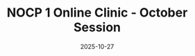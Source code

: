 ---
title: "NOCP 1 Online Clinic - October Session"
date: "2025-10-27"
startTime: "7:00 PM"
endTime: "9:00 PM"
location: "Online via Zoom"
type: "certification"
description: "National Officials Certification Program Level 1 online clinic. October session for new officials beginning their officiating journey. Two-part series running Oct 27 and Oct 29."
registrationLink: "https://gameplanbasketball.ca"
maxParticipants: 30
currentRegistrations: 30
instructor: "TBA"
requirements: "Must be 17 years or older. No prior officiating experience required."
---